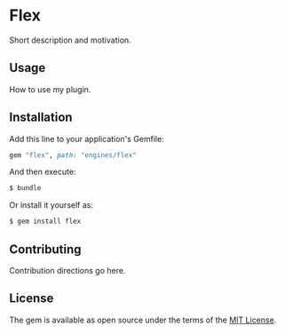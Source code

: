 # Flex
Short description and motivation.

## Usage
How to use my plugin.

## Installation
Add this line to your application's Gemfile:

```ruby
gem "flex", path: "engines/flex"
```

And then execute:
```bash
$ bundle
```

Or install it yourself as:
```bash
$ gem install flex
```

## Contributing
Contribution directions go here.

## License
The gem is available as open source under the terms of the [MIT License](https://opensource.org/licenses/MIT).
